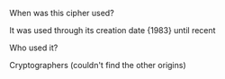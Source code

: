 When was this cipher used?

It was used through its creation date {1983} until recent

Who used it?

Cryptographers (couldn't find the other origins)
